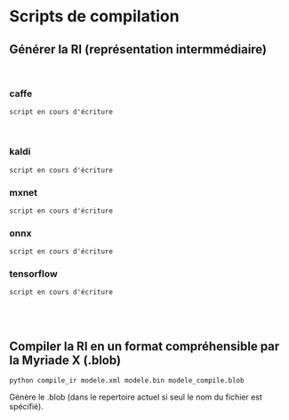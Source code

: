 # Scripts de compilation


## Générer la RI (représentation intermmédiaire)
<br>

### caffe
```
script en cours d'écriture
```
<br>

### kaldi
```
script en cours d'écriture
```

### mxnet
```
script en cours d'écriture
```

### onnx
```
script en cours d'écriture
```

### tensorflow
```
script en cours d'écriture
```
<br><br>


## Compiler la RI en un format compréhensible par la Myriade X (.blob)

```
python compile_ir modele.xml modele.bin modele_compile.blob
```
Génère le .blob (dans le repertoire actuel si seul le nom du fichier est spécifié).
